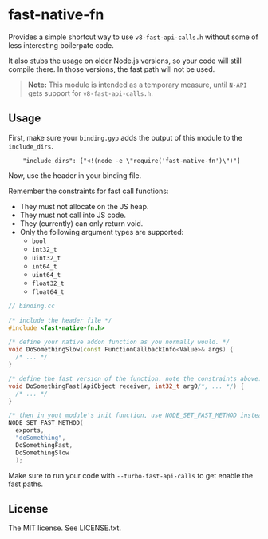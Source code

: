 # fast-native-fn

Provides a simple shortcut way to use `v8-fast-api-calls.h` without some of less
interesting boilerpate code.

It also stubs the usage on older Node.js versions, so your code will still
compile there. In those versions, the fast path will not be used.

> **Note:** This module is intended as a temporary measure, until `N-API` gets
> support for `v8-fast-api-calls.h`.

## Usage

First, make sure your `binding.gyp` adds the output of this module to the
`include_dirs`.

```
    "include_dirs": ["<!(node -e \"require('fast-native-fn')\")"]
```

Now, use the header in your binding file.

Remember the constraints for fast call functions:

* They must not allocate on the JS heap.
* They must not call into JS code.
* They (currently) can only return void.
* Only the following argument types are supported:
  * `bool`
  * `int32_t`
  * `uint32_t`
  * `int64_t`
  * `uint64_t`
  * `float32_t`
  * `float64_t`

```cpp
// binding.cc

/* include the header file */
#include <fast-native-fn.h>

/* define your native addon function as you normally would. */
void DoSomethingSlow(const FunctionCallbackInfo<Value>& args) {
  /* ... */
}

/* define the fast version of the function. note the constraints above. */
void DoSomethingFast(ApiObject receiver, int32_t arg0/*, ... */) {
  /* ... */
}

/* then in yout module's init function, use NODE_SET_FAST_METHOD instead of NODE_SET_METHOD */
NODE_SET_FAST_METHOD(
  exports,
  "doSomething",
  DoSomethingFast,
  DoSomethingSlow
  );
```

Make sure to run your code with `--turbo-fast-api-calls` to get enable the fast
paths.

## License

The MIT license. See LICENSE.txt.
